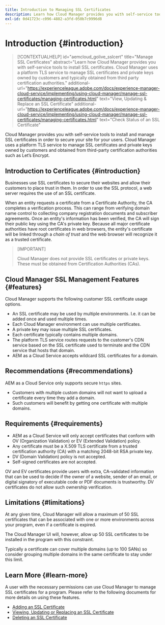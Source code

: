 ```yaml
---
title: Introduction to Managing SSL Certificates
description: Learn how Cloud Manager provides you with self-service tools to install SSL certificates.
exl-id: 0d41723c-c096-4882-a3fd-050b7c9996d8
---
```


# Introduction {#introduction}

>[!CONTEXTUALHELP]
>id="aemcloud_golive_sslcert"
>title="Manage SSL Certificates"
>abstract="Learn how Cloud Manager provides you with self-service tools to install SSL certificates. Cloud Manager uses a platform TLS service to manage SSL certificates and private keys owned by customers and typically obtained from third party certification authorities."
>additional-url="https://experienceleague.adobe.com/docs/experience-manager-cloud-service/implementing/using-cloud-manager/manage-ssl-certificates/managing-certificates.html" text="View, Updating & Replace an SSL Certificate"
>additional-url="https://experienceleague.adobe.com/docs/experience-manager-cloud-service/implementing/using-cloud-manager/manage-ssl-certificates/managing-certificates.html" text="Check Status of an SSL Certificate"

Cloud Manager provides you with self-service tools to install and manage SSL certificates in order to secure your site for your users. Cloud Manager uses a platform TLS service to manage SSL certificates and private keys owned by customers and obtained from third-party certification authorities such as Let’s Encrypt.

## Introduction to Certificates {#introduction}

Businesses use SSL certificates to secure their websites and allow their customers to place trust in them. In order to use the SSL protocol, a web server requires the use of an SSL certificate. 

When an entity requests a certificate from a Certificate Authority, the CA completes a verification process. This can range from verifying domain name control to collecting company registration documents and subscriber agreements. Once an entity's information has been verified, the CA will sign their public key using the CA's private key. Because all major certificate authorities have root certificates in web browsers, the entity's certificate will be linked through a *chain of trust* and the web browser will recognize it as a trusted certificate.

>[IMPORTANT]
>
>Cloud Manager does not provide SSL certificates or private keys. These must be obtained from Certification Authorities (CAs).

## Cloud Manager SSL Management Features {#features}

Cloud Manager supports the following customer SSL certificate usage options.

* An SSL certificate may be used by multiple environments. I.e. it can be added once and used multiple times.
* Each Cloud Manager environment can use multiple certificates.
* A private key may issue multiple SSL certificates.
* Each certificate typically contains multiple domains.
* The platform TLS service routes requests to the customer's CDN service based on the SSL certificate used to terminate and the CDN service that hosts that domain.
* AEM as a Cloud Service accepts wildcard SSL certificates for a domain.

## Recommendations {#recommendations}

AEM as a Cloud Service only supports secure `https` sites.

* Customers with multiple custom domains will not want to upload a certificate every time they add a domain.
* Such customers will benefit by getting one certificate with multiple domains.

## Requirements {#requirements}

* AEM as a Cloud Service will only accept certificates that conform with OV (Organization Validation) or EV (Extended Validation) policy.
* Any certificate must be a X.509 TLS certificate from a trusted certification authority (CA) with a matching 2048-bit RSA private key.
* DV (Domain Validation) policy is not accepted.
* Self-signed certificates are not accepted.

OV and EV certificates provide users with extra, CA-validated information that can be used to decide if the owner of a website, sender of an email, or digital signatory of executable code or PDF documents is trustworthy. DV certificates do not allow such ownership verification.

## Limitations {#limitations}

At any given time, Cloud Manager will allow a maximum of 50 SSL certificates that can be associated with one or more environments across your program, even if a certificate is expired.

The Cloud Manager UI will, however, allow up 50 SSL certificates to be installed in the program with this constraint.

Typically a certificate can cover multiple domains (up to 100 SANs) so consider grouping multiple domains in the same certificate to stay under this limit.

## Learn More {#learn-more}

A user with the necessary permissions can use Cloud Manager to manage SSL certificates for a program. Please refer to the following documents for more details on using these features.

* [Adding an SSL Certificate](/help/implementing/cloud-manager/managing-ssl-certifications/add-ssl-certificate.md)
* [Viewing, Updating or Replacing an SSL Certificate](/help/implementing/cloud-manager/managing-ssl-certifications/managing-certificates.md)
* [Deleting an SSL Certificate](/help/implementing/cloud-manager/managing-ssl-certifications/managing-certificates.md)
